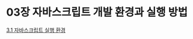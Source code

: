 # 03장 자바스크립트 개발 환경과 실행 방법
[3.1 자바스크립트 실행 환경](https://github.com/soohyuneee/modern-javascript-deep-dive/blob/main/03-%EC%9E%90%EB%B0%94%EC%8A%A4%ED%81%AC%EB%A6%BD%ED%8A%B8%20%EA%B0%9C%EB%B0%9C%20%ED%99%98%EA%B2%BD%EA%B3%BC%20%EC%8B%A4%ED%96%89%20%EB%B0%A9%EB%B2%95/3.1-%EC%9E%90%EB%B0%94%EC%8A%A4%ED%81%AC%EB%A6%BD%ED%8A%B8%20%EC%8B%A4%ED%96%89%20%ED%99%98%EA%B2%BD.md)
